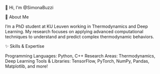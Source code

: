 👋 Hi, I'm @SimonaBuzzi

👀 About Me

I’m a PhD student at KU Leuven working in Thermodynamics and Deep Learning. My research focuses on applying advanced computational techniques to understand and predict complex thermodynamic behaviors.

✨ Skills & Expertise

Programming Languages: Python, C++
Research Areas: Thermodynamics, Deep Learning
Tools & Libraries: TensorFlow, PyTorch, NumPy, Pandas, Matplotlib, and more!
<!---
SimonaBuzzi/SimonaBuzzi is a ✨ special ✨ repository because its `README.md` (this file) appears on your GitHub profile.
You can click the Preview link to take a look at your changes.
--->

